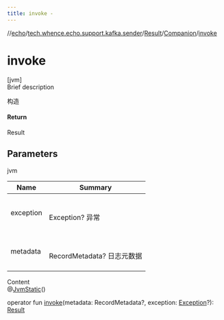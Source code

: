 ```yaml
---
title: invoke -
---
```

//[echo](../../../index.md)/[tech.whence.echo.support.kafka.sender](../../index.md)/[Result](../index.md)/[Companion](index.md)/[invoke](invoke.md)



# invoke  
[jvm]  
Brief description  


构造



#### Return  


Result



## Parameters  
  
jvm  
  
|  Name|  Summary| 
|---|---|
| exception| <br><br>Exception? 异常<br><br>
| metadata| <br><br>RecordMetadata? 日志元数据<br><br>
  
  
Content  
@[JvmStatic](https://kotlinlang.org/api/latest/jvm/stdlib/kotlin.jvm/-jvm-static/index.html)()  
  
operator fun [invoke](invoke.md)(metadata: RecordMetadata?, exception: [Exception](https://kotlinlang.org/api/latest/jvm/stdlib/kotlin/-exception/index.html)?): [Result](../index.md)  



